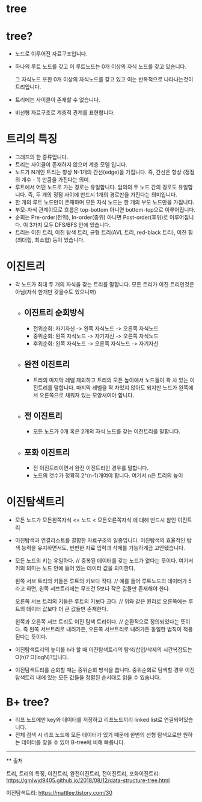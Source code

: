 # **tree**

# tree?

- 노드로 이루어진 자료구조입니다.

- 하나의 루트 노드를 갖고 이 루트노드는 0개 이상의 자식 노드를 갖고 있습니다.

  그 자식노드 또한 0개 이상의 자식노드를 갖고 있고 이는 반복적으로 나타나는것이 트리입니다.

- 트리에는 사이클이 존재할 수 없습니다.

- 비선형 자료구조로 계층적 관계를 표현합니다.

# 트리의 특징

- 그래프의 한 종류입니다.
- 트리는 사이클이 존재하지 않으며 계층 모델 입니다.
- 노드가 N개인 트리는 항상 N-1개의 간선(edge)을 가집니다.
  즉, 간선은 항상 (정점의 개수 - 1) 만큼을 가진다는 의미.
- 루트에서 어떤 노드로 가는 경로는 유일합니다.
  임의의 두 노드 간의 경로도 유일합니다. 즉, 두 개의 정점 사이에 반드시 1개의 경로만을 가진다는 의미입니다.
- 한 개의 루트 노드만이 존재하며 모든 자식 노드는 한 개의 부모 노드만을 가집니다.
- 부모-자식 관계이므로 흐름은 top-bottom 아니면 bottom-top으로 이루어집니다.
- 순회는 Pre-order(전위), In-order(중위) 아니면 Post-order(후위)로 이루어집니다. 이 3가지 모두 DFS/BFS 안에 있습니다.
- 트리는 이진 트리, 이진 탐색 트리, 균형 트리(AVL 트리, red-black 트리), 이진 힙(최대힙, 최소힙) 등이 있습니다.



# 이진트리

- 각 노드가 최대 두 개의 자식을 갖는 트리를 말합니다. 모든 트리가 이진 트리인것은 아님(자식 한개만 갖을수도 있으니까)

  - ## 이진트리 순회방식

    - 전위순회: 자기자신 -> 왼쪽 자식노드 -> 오른쪽 자식노드
    - 중위순회: 왼쪽 자식노드 -> 자기자신 -> 오른쪽 자식노드
    - 후위순회: 왼쪽 자식노드 -> 오른쪽 자식노드 -> 자기자신

    

  - ## 완전 이진트리

    - 트리의 마지막 레벨 제외하고 트리의 모든 높이에서 노드들이 꽉 차 있는 이진트리를 말합니다. 마지막 레벨을 꽉 차있지 않아도 되지만 노드가 왼쪽에서 오른쪽으로 채워져 있는 모양새여야 합니다.

    

  - ## 전 이진트리

    - 모든 노드가 0개 혹은 2개의 자식 노드를 갖는 이진트리를 말합니다.

    

  - ## 포화 이진트리

    - 전 이진트리이면서 완전 이진트리인 경우를 말합니다.
    - 노드의 갯수가 정확히 2^(n-1)개여야 합니다. 여기서 n은 트리의 높이

# 이진탐색트리

- 모든 노드가 모든왼쪽자식 <= 노드 < 모든오른쪽자식 에 대해 반드시 참인 이진트리

- 이진탐색과 연결리스트를 결합한 자료구조의 일종입니다. 이진탐색의 효율적인 탐색 능력을 유지하면서도, 빈번한 자료 입력과 삭제를 가능하게끔 고안됐습니다.

- 모든 노드의 키는 유일하다. // 중복된 데이터를 갖는 노드가 없다는 뜻이다. 여기서 키의 의미는 노드 안에 들어 있는 데이터 값을 의미한다.

  왼쪽 서브 트리의 키들은 루트의  키보다 작다. // 예를 들어 루트노드의 데이터가 5라고 하면, 왼쪽 서브트리에는 무조건 5보다 작은 값들만 존재해야 한다.

  오른쪽 서브 트리의 키들은 루트의 키보다 크다. // 위와 같은 원리로 오른쪽에는 루트의 데이터 값보다 더 큰 값들만 존재한다.

  왼쪽과 오른쪽 서브 트리도 이진 탐색 트리이다. // 순환적으로 정의되었다는 뜻이다. 즉 왼쪽 서브트리로 내려가든, 오른쪽 서브트리로 내려가든 동일한 법칙이 적용된다는 뜻이다.

- 이진탐색트리의 높이를 h라 할 때 이진탐색트리의 탐색/삽입/삭제의 시간복잡도는 O(h)? O(logN)?입니다.

- 이진탐색트리를 순회할 때는 중위순회 방식을 씁니다. 중위순회로 탐색할 경우 이진탐색트리 내에 있는 모든 값들을 정렬된 순서대로 읽을 수 있습니다.

# B+ tree?

- 리프 노드에만 key와 데이터를 저장하고 리프노드끼리 linked list로 연결되어있습니다.
- 전체 검색 시 리프 노드에 모든 데이터가 있기 때문에 한번의 선형 탐색으로만 원하는 데이터를 찾을 수 있어 B-tree에 비해 빠릅니다.









------

** 출처

트리, 트리의 특징, 이진트리, 완전이진트리, 전이진트리, 포화이진트리: https://gmlwjd9405.github.io/2018/08/12/data-structure-tree.html

이진탐색트리: https://mattlee.tistory.com/30